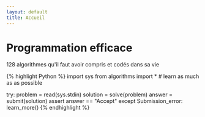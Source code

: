 ```yaml
---
layout: default
title: Accueil
---
```


# Programmation efficace

128 algorithmes qu'il faut avoir compris et codés dans sa vie

{% highlight Python %}
import sys
from algorithms import *  # learn as much as as possible

try:
  problem = read(sys.stdin)
  solution = solve(problem)
  answer = submit(solution)
  assert answer == "Accept"
except Submission_error:
  learn_more()
{% endhighlight %}

